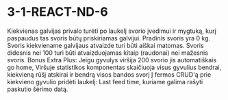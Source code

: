 # 3-1-REACT-ND-6
Kiekvienas galvijas privalo turėti po laukelį svorio įvedimui ir mygtuką, kurį paspaudus tas svoris būtų priskiriamas galvijui. Pradinis svoris yra 0 kg. Svoris kiekviename galvijaus atvaizde turi būti aiškai matomas. Svoris didesnis nei 100 turi būti atvaizduojamas kitaip (raudonai) nei mažesnis svoris. Bonus Extra Plus: Jeigu gyvulys viršija 200 svorio jis automatiškais go home, Viršuje statistikos komponentas skaičiuoja visus gyvulius bendrai, kiekvieną rūšį atskirai ir bendrą visos bandos svorį
Į fermos CRUD'ą prie kiekvieno gyvulio pridėti laukelį: Last feed time, kuriame galima rašyti paskutio šėrimo datą.
